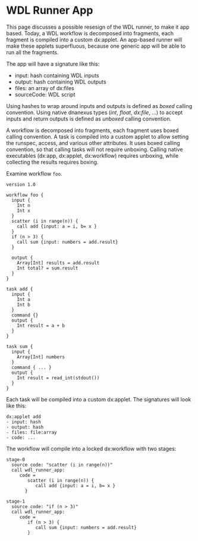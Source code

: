 # WDL Runner App

This page discusses a possible resesign of the WDL runner, to make it
app based. Today, a WDL workflow is decomposed into fragments, each
fragment is compiled into a custom dx:applet. An app-based runner will
make these applets superfluous, because one generic app will be able
to run all the fragments.

The app will have a signature like this:
- input: hash containing WDL inputs
- output: hash containing WDL outputs
- files: an array of dx:files
- sourceCode: WDL script

Using hashes to wrap around inputs and outputs is defined as *boxed*
calling convention. Using native dnanexus types (*int*, *float*,
*dx:file*, ...) to accept inputs and return outputs is defined as
*unboxed* calling convention.

A workflow is decomposed into fragments, each fragment uses boxed
calling convention. A task is compiled into a custom applet to allow setting
the runspec, access, and various other attributes. It uses boxed
calling convention, so that calling tasks will not require unboxing.
Calling native executables (dx:app, dx:applet, dx:workflow) requires
unboxing, while collecting the results requires boxing.

Examine workflow `foo`.

```
version 1.0

workflow foo {
  input {
    Int n
    Int x
  }
  scatter (i in range(n)) {
    call add {input: a = i, b= x }
  }
  if (n > 3) {
    call sum {input: numbers = add.result}
  }

  output {
    Array[Int] results = add.result
    Int total? = sum.result
  }
}

task add {
  input {
    Int a
    Int b
  }
  command {}
  output {
    Int result = a + b
  }
}

task sum {
  input {
    Array[Int] numbers
  }
  command { ... }
  output {
    Int result = read_int(stdout())
  }
}
```

Each task will be compiled into a custom dx:applet. The signatures
will look like this:

```
dx:applet add
- input: hash
- output: hash
- files: file:array
- code: ...
```

The workflow will compile into a locked dx:workflow with two stages:

```
stage-0
  source code: "scatter (i in range(n))"
  call wdl_runner_app:
     code =
        scatter (i in range(n)) {
           call add {input: a = i, b= x }
       }

stage-1
  source code: "if (n > 3)"
  call wdl_runner_app:
     code =
        if (n > 3) {
           call sum {input: numbers = add.result}
        }
```

